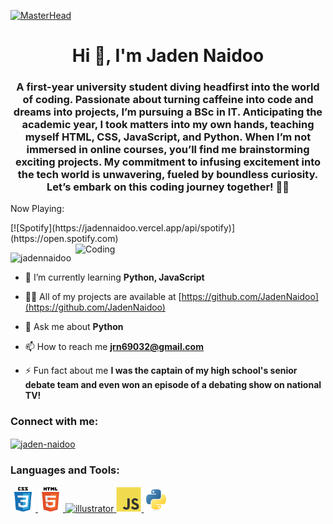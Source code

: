 [![MasterHead](https://i.pinimg.com/originals/19/6a/d9/196ad9d3122098b297d7b99ce9ff209f.gif)](https://github.com/JadenNaidoo)
<h1 align="center">Hi 👋, I'm Jaden Naidoo</h1>
<h3 align="center">A first-year university student diving headfirst into the world of coding. Passionate about turning caffeine into code and dreams into projects, I’m pursuing a BSc in IT. Anticipating the academic year, I took matters into my own hands, teaching myself HTML, CSS, JavaScript, and Python. When I’m not immersed in online courses, you’ll find me brainstorming exciting projects. My commitment to infusing excitement into the tech world is unwavering, fueled by boundless curiosity. Let’s embark on this coding journey together! 🚀✨</h3>
<p>Now Playing:</p>
[![Spotify](https://jadennaidoo.vercel.app/api/spotify)](https://open.spotify.com)
<img align="right" alt="Coding" width="400" src="https://i.pinimg.com/originals/29/12/98/29129842108c46684a26c427741db074.gif">
<p align="left"> <img src="https://komarev.com/ghpvc/?username=jadennaidoo&label=Profile%20views&color=0e75b6&style=flat" alt="jadennaidoo" /> </p>

- 🌱 I’m currently learning **Python, JavaScript**

- 👨‍💻 All of my projects are available at [https://github.com/JadenNaidoo](https://github.com/JadenNaidoo)

- 💬 Ask me about **Python**

- 📫 How to reach me **jrn69032@gmail.com**

- ⚡ Fun fact about me **I was the captain of my high school's senior debate team and even won an episode of a debating show on national TV!**

<h3 align="left">Connect with me:</h3>
<p align="left">
<a href="https://codepen.io/jaden-naidoo" target="blank"><img align="center" src="https://raw.githubusercontent.com/rahuldkjain/github-profile-readme-generator/master/src/images/icons/Social/codepen.svg" alt="jaden-naidoo" height="30" width="40" /></a>
</p>

<h3 align="left">Languages and Tools:</h3>
<p align="left"> <a href="https://www.w3schools.com/css/" target="_blank" rel="noreferrer"> <img src="https://raw.githubusercontent.com/devicons/devicon/master/icons/css3/css3-original-wordmark.svg" alt="css3" width="40" height="40"/> </a> <a href="https://www.w3.org/html/" target="_blank" rel="noreferrer"> <img src="https://raw.githubusercontent.com/devicons/devicon/master/icons/html5/html5-original-wordmark.svg" alt="html5" width="40" height="40"/> </a> <a href="https://www.adobe.com/in/products/illustrator.html" target="_blank" rel="noreferrer"> <img src="https://www.vectorlogo.zone/logos/adobe_illustrator/adobe_illustrator-icon.svg" alt="illustrator" width="40" height="40"/> </a> <a href="https://developer.mozilla.org/en-US/docs/Web/JavaScript" target="_blank" rel="noreferrer"> <img src="https://raw.githubusercontent.com/devicons/devicon/master/icons/javascript/javascript-original.svg" alt="javascript" width="40" height="40"/> </a> <a href="https://www.python.org" target="_blank" rel="noreferrer"> <img src="https://raw.githubusercontent.com/devicons/devicon/master/icons/python/python-original.svg" alt="python" width="40" height="40"/> </a> </p>
